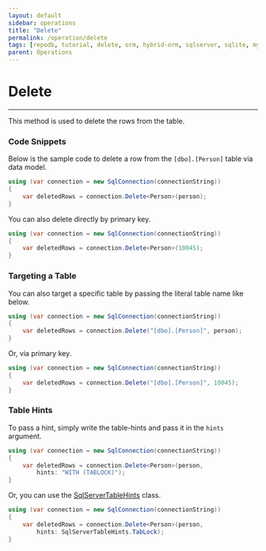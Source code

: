 ```yaml
---
layout: default
sidebar: operations
title: "Delete"
permalink: /operation/delete
tags: [repodb, tutorial, delete, orm, hybrid-orm, sqlserver, sqlite, mysql, postgresql]
parent: Operations
---
```


# Delete

---

This method is used to delete the rows from the table.

### Code Snippets

Below is the sample code to delete a row from the `[dbo].[Person]` table via data model.

```csharp
using (var connection = new SqlConnection(connectionString))
{
    var deletedRows = connection.Delete<Person>(person);
}
```

You can also delete directly by primary key.

```csharp
using (var connection = new SqlConnection(connectionString))
{
    var deletedRows = connection.Delete<Person>(10045);
}
```

### Targeting a Table

You can also target a specific table by passing the literal table name like below.

```csharp
using (var connection = new SqlConnection(connectionString))
{
    var deletedRows = connection.Delete("[dbo].[Person]", person);
}
```

Or, via primary key.

```csharp
using (var connection = new SqlConnection(connectionString))
{
    var deletedRows = connection.Delete("[dbo].[Person]", 10045);
}
```

### Table Hints

To pass a hint, simply write the table-hints and pass it in the `hints` argument.

```csharp
using (var connection = new SqlConnection(connectionString))
{
    var deletedRows = connection.Delete<Person>(person,
        hints: "WITH (TABLOCK)");
}
```

Or, you can use the [SqlServerTableHints](/class/sqlservertablehints) class.

```csharp
using (var connection = new SqlConnection(connectionString))
{
    var deletedRows = connection.Delete<Person>(person,
        hints: SqlServerTableHints.TabLock);
}
```
